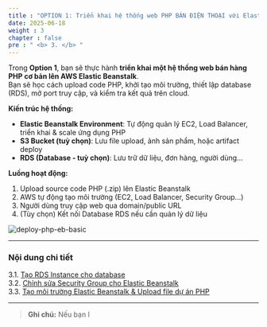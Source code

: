 ```yaml
---
title : "OPTION 1: Triển khai hệ thống web PHP BÁN ĐIỆN THOẠI với Elastic Beanstalk"
date: 2025-06-18
weight : 3
chapter : false
pre : " <b> 3. </b> "
---
```


Trong **Option 1**, bạn sẽ thực hành **triển khai một hệ thống web bán hàng PHP cơ bản lên AWS Elastic Beanstalk**.  
Bạn sẽ học cách upload code PHP, khởi tạo môi trường, thiết lập database (RDS), mở port truy cập, và kiểm tra kết quả trên cloud.

**Kiến trúc hệ thống:**
- **Elastic Beanstalk Environment**: Tự động quản lý EC2, Load Balancer, triển khai & scale ứng dụng PHP
- **S3 Bucket (tuỳ chọn)**: Lưu file upload, ảnh sản phẩm, hoặc artifact deploy
- **RDS (Database - tuỳ chọn)**: Lưu trữ dữ liệu, đơn hàng, người dùng...

**Luồng hoạt động:**
1. Upload source code PHP (.zip) lên Elastic Beanstalk
2. AWS tự động tạo môi trường (EC2, Load Balancer, Security Group...)
3. Người dùng truy cập web qua domain/public URL
4. (Tùy chọn) Kết nối Database RDS nếu cần quản lý dữ liệu

![deploy-php-eb-basic](/images/sơdo.png)

---

### Nội dung chi tiết
3.1. [Tạo RDS Instance cho database](3.1-Create-RDS-Instance/) \
3.2. [Chỉnh sửa Security Group cho Elastic Beanstalk](3.2-Edit-Security-Group/) \
3.3. [Tạo môi trường Elastic Beanstalk & Upload file dự án PHP](3.3-Create-Elastic-Beanstalk/)

---

> **Ghi chú:** Nếu bạn l
